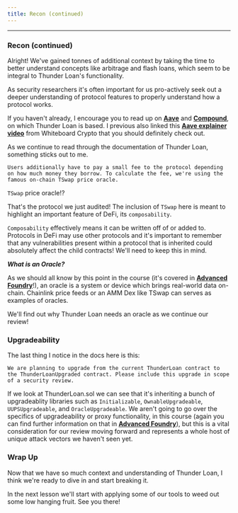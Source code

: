 ```yaml
---
title: Recon (continued)
---
```


---

### Recon (continued)

Alright! We've gained tonnes of additional context by taking the time to better understand concepts like arbitrage and flash loans, which seem to be integral to Thunder Loan's functionality.

As security researchers it's often important for us pro-actively seek out a deeper understanding of protocol features to properly understand how a protocol works.

If you haven't already, I encourage you to read up on [**Aave**](https://aave.com/) and [**Compound**](https://compound.finance/), on which Thunder Loan is based. I previous also linked this [**Aave explainer video**](https://www.youtube.com/watch?v=dTCwssZ116A) from Whiteboard Crypto that you should definitely check out.

As we continue to read through the documentation of Thunder Loan, something sticks out to me.

```
Users additionally have to pay a small fee to the protocol depending on how much money they borrow. To calculate the fee, we're using the famous on-chain TSwap price oracle.
```

`TSwap` price oracle!?

That's the protocol we just audited! The inclusion of `TSwap` here is meant to highlight an important feature of DeFi, its `composability`.

`Composability` effectively means it can be written off of or added to. Protocols in DeFi may use other protocols and it's important to remember that any vulnerabilities present within a protocol that is inherited could absolutely affect the child contracts! We'll need to keep this in mind.

**_What is an Oracle?_**

As we should all know by this point in the course (it's covered in [**Advanced Foundry**](https://updraft.cyfrin.io/courses/advanced-foundry)!), an oracle is a system or device which brings real-world data on-chain. Chainlink price feeds or an AMM Dex like TSwap can serves as examples of oracles.

We'll find out why Thunder Loan needs an oracle as we continue our review!

### Upgradeability

The last thing I notice in the docs here is this:

```
We are planning to upgrade from the current ThunderLoan contract to the ThunderLoanUpgraded contract. Please include this upgrade in scope of a security review.
```

If we look at ThunderLoan.sol we can see that it's inheriting a bunch of upgradeablity libraries such as `Initializable`, `OwnableUpgradeable`, `UUPSUpgradeable`, and `OracleUpgradeable`. We aren't going to go over the specifics of upgradeability or proxy functionality, in this course (again you can find further information on that in [**Advanced Foundry**](https://updraft.cyfrin.io/courses/advanced-foundry)), but this is a vital consideration for our review moving forward and represents a whole host of unique attack vectors we haven't seen yet.

### Wrap Up

Now that we have so much context and understanding of Thunder Loan, I think we're ready to dive in and start breaking it.

In the next lesson we'll start with applying some of our tools to weed out some low hanging fruit. See you there!
